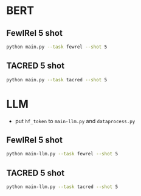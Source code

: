 
# BERT
## FewlRel 5 shot
```bash
python main.py --task fewrel --shot 5
```
## TACRED 5 shot
```bash
python main.py --task tacred --shot 5
```
# LLM
* put `hf_token` to `main-llm.py` and `dataprocess.py`
## FewlRel 5 shot
```bash
python main-llm.py --task fewrel --shot 5
```
## TACRED 5 shot
```bash
python main-llm.py --task tacred --shot 5
```